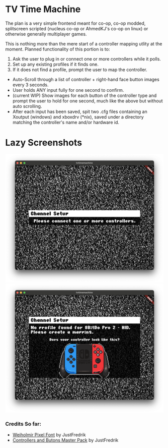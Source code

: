 # TV Time Machine

The plan is a very simple frontend meant for co-op, co-op modded, splitscreen scripted (nucleus co-op or AhmedKJ's co-op on linux) or otherwise generally multiplayer games.

This is nothing more than the mere start of a controller mapping utlity at the moment. Planned functionality of this portion is to:
1. Ask the user to plug in or connect one or more controllers while it polls.
2. Set up any existing profiles if it finds one.
3. If it does not find a profile, prompt the user to map the controller.
  * Auto-Scroll through a list of controller + right-hand face button images every 3 seconds.
  * User holds ANY input fully for one second to confirm.
  * (current WIP) Show images for each button of the controller type and prompt the user to hold for one second, much like the above but     without auto scrolling.
  * After each input has been saved, spit two .cfg files containing an Xoutput (windows) and xboxdrv (*nix), saved under a directory matching the controller's name and/or hardware id.

# Lazy Screenshots

![alt text](screenshots/channelInit.png)
![alt text](screenshots/controlMap1.png)

### Credits So far:

* [Weiholmir Pixel Font](https://justfredrik.itch.io/weiholmir) by JustFredrik
* [Controllers and Butons Master Pack](https://justfredrik.itch.io/controllers-n-buttons) by JustFredrik
